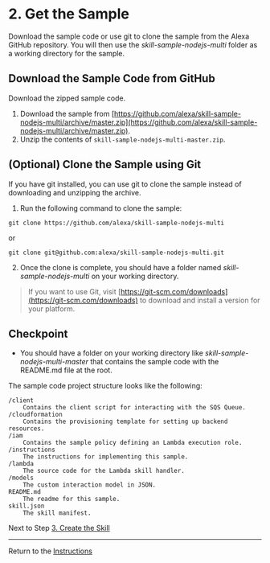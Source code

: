 # 2. Get the Sample

Download the sample code or use git to clone the sample from the Alexa GitHub repository. You will then use the *skill-sample-nodejs-multi* folder as a working directory for the sample.

## Download the Sample Code from GitHub

Download the zipped sample code.

1. Download the sample from [https://github.com/alexa/skill-sample-nodejs-multi/archive/master.zip](https://github.com/alexa/skill-sample-nodejs-multi/archive/master.zip).
2. Unzip the contents of `skill-sample-nodejs-multi-master.zip`.

## (Optional) Clone the Sample using Git

If you have git installed, you can use git to clone the sample instead of downloading and unzipping the archive.

1. Run the following command to clone the sample:
```
git clone https://github.com/alexa/skill-sample-nodejs-multi
```
or
```
git clone git@github.com:alexa/skill-sample-nodejs-multi.git
```
2. Once the clone is complete, you should have a folder named *skill-sample-nodejs-multi* on your working directory.

> If you want to use Git, visit [https://git-scm.com/downloads](https://git-scm.com/downloads) to download and install a version for your platform.

## Checkpoint
- You should have a folder on your working directory like *skill-sample-nodejs-multi-master* that contains the sample code with the README.md file at the root.

The sample code project structure looks like the following:

```
/client
	Contains the client script for interacting with the SQS Queue.
/cloudformation
	Contains the provisioning template for setting up backend resources.
/iam
	Contains the sample policy defining an Lambda execution role.
/instructions
	The instructions for implementing this sample.
/lambda
	The source code for the Lambda skill handler.
/models
	The custom interaction model in JSON.
README.md
	The readme for this sample.
skill.json
	The skill manifest.
```

Next to Step [3. Create the Skill](create-the-skill.md)

___
Return to the [Instructions](README.md)
